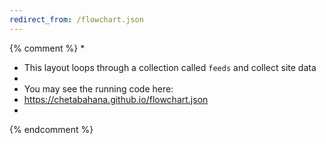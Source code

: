 ```yaml
---
redirect_from: /flowchart.json
---
```

{% comment %}
*
*  This layout loops through a collection called `feeds` and collect site data 
*
*  You may see the running code here:
*  https://chetabahana.github.io/flowchart.json
*
{% endcomment %}
